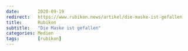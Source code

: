 ```yaml
---
date:       2020-09-19
redirect:   https://www.rubikon.news/artikel/die-maske-ist-gefallen
title:      Rubikon
subtitle:   "Die Maske ist gefallen"
categories: Medien
tags:       [rubikon]
---
```

